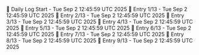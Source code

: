 📅 Daily Log Start - Tue Sep  2 12:45:59 UTC 2025
📌 Entry 1/13 - Tue Sep  2 12:45:59 UTC 2025
📌 Entry 2/13 - Tue Sep  2 12:45:59 UTC 2025
📌 Entry 3/13 - Tue Sep  2 12:45:59 UTC 2025
📌 Entry 4/13 - Tue Sep  2 12:45:59 UTC 2025
📌 Entry 5/13 - Tue Sep  2 12:45:59 UTC 2025
📌 Entry 6/13 - Tue Sep  2 12:45:59 UTC 2025
📌 Entry 7/13 - Tue Sep  2 12:45:59 UTC 2025
📌 Entry 8/13 - Tue Sep  2 12:45:59 UTC 2025
📌 Entry 9/13 - Tue Sep  2 12:45:59 UTC 2025
